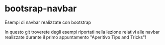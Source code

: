 # bootsrap-navbar
Esempi di navbar realizzate con bootstrap

In questo git troverete degli esempi riportati nella lezione relativi alle navbar
realizzate durante il primo appuntamento "Aperitivo Tips and Tricks"!
